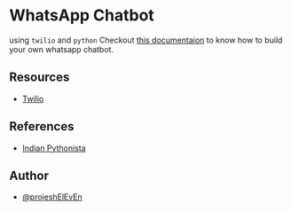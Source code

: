 # WhatsApp Chatbot

using `twilio` and `python`
Checkout [this documentaion](https://github.com/prajeshElEvEn/wp-chatbot/blob/master/documentation.md) to know how to build your own whatsapp chatbot.

## Resources

<!-- - [Python]() -->
- [Twilio](https://www.twilio.com/)
<!-- - [WhatsApp]() -->

## References

- [Indian Pythonista](https://youtube.com/playlist?list=PL4vpFkgr0ykqjcOEwTGJaaM8YJhME85rX)

## Author

- [@projeshElEvEn](https://bit.ly/ElEvEnCo)

